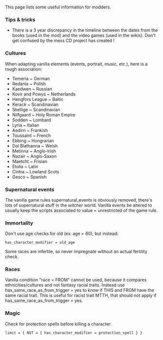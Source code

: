 This page lists some useful information for modders.

### Tips & tricks

- There is a 3 year discrepancy in the timeline between the dates from the books (used in the mod) and the video games (used in the wikis). Don't get confused by the mess CD project has created !

### Cultures

When adapting vanilla elements (events, portrait, music, etc.), here is a rough association:
- Temeria ~ German
- Redania ~ Polish
- Kaedwen ~ Russian
- Kovir and Powys ~ Netherlands
- Hengfors League ~ Baltic
- Kerack ~ Scandinavian
- Skellige ~ Scandinavian
- Nilfgaard ~ Holy Roman Empire
- Sodden ~ Lombard
- Lyria ~ Italian
- Aedirn ~ Frankish
- Toussaint ~ French
- Ebbing ~ Hungrarian
- Dol Blathanna ~ Welsh
- Metinna ~ Anglo-Irish
- Nazair ~ Anglo-Saxon
- Maetcht ~ Frisian
- Etolia ~ Latin
- Cintra ~ Lowland Scots
- Gesco ~ Spanish

### Supernatural events

The vanilla game rules supernatural_events is obviously removed, there's lots of supernatural stuff in the witcher world.
Vanilla events be altered to usually keep the scripts associated to value = unrestricted of the game rule.

### Immortality

Don't use age checks for old (ex: age = 60), but instead:

````
has_character_modifier = old_age
````

Some races are infertile, so never impregnate without an actual fertility check.

### Races

Vanilla condition "race = FROM" cannot be used, because it compares ethnicities/cultures and not fantasy racial traits.
Instead use has_same_race_as_from_trigger = yes to know if THIS and FROM have the same racial trait.
This is useful for racist trait MTTH, that should not apply if has_same_race_as_from_trigger = yes.

### Magic

Check for protection spells before killing a character: 

````
limit = { NOT = { has_character_modifier = protection_spell } }
````
